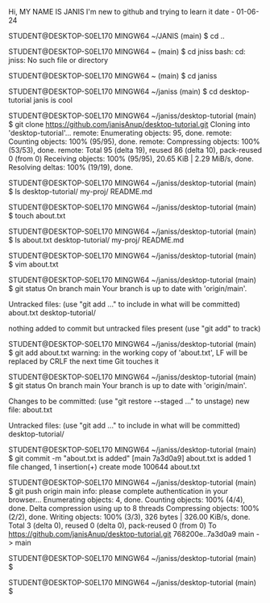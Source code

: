 Hi, MY NAME IS JANIS
I'm new to github and trying to learn it
date - 01-06-24

STUDENT@DESKTOP-S0EL170 MINGW64 ~/JANIS (main)
$ cd ..

STUDENT@DESKTOP-S0EL170 MINGW64 ~ (main)
$ cd jniss
bash: cd: jniss: No such file or directory

STUDENT@DESKTOP-S0EL170 MINGW64 ~ (main)
$ cd janiss

STUDENT@DESKTOP-S0EL170 MINGW64 ~/janiss (main)
$ cd desktop-tutorial
janis is cool

STUDENT@DESKTOP-S0EL170 MINGW64 ~/janiss/desktop-tutorial (main)
$ git clone https://github.com/janisAnup/desktop-tutorial.git
Cloning into 'desktop-tutorial'...
remote: Enumerating objects: 95, done.
remote: Counting objects: 100% (95/95), done.
remote: Compressing objects: 100% (53/53), done.
remote: Total 95 (delta 19), reused 86 (delta 10), pack-reused 0 (from 0)
Receiving objects: 100% (95/95), 20.65 KiB | 2.29 MiB/s, done.
Resolving deltas: 100% (19/19), done.

STUDENT@DESKTOP-S0EL170 MINGW64 ~/janiss/desktop-tutorial (main)
$ ls
desktop-tutorial/  my-proj/  README.md

STUDENT@DESKTOP-S0EL170 MINGW64 ~/janiss/desktop-tutorial (main)
$ touch about.txt

STUDENT@DESKTOP-S0EL170 MINGW64 ~/janiss/desktop-tutorial (main)
$ ls
about.txt  desktop-tutorial/  my-proj/  README.md

STUDENT@DESKTOP-S0EL170 MINGW64 ~/janiss/desktop-tutorial (main)
$ vim about.txt

STUDENT@DESKTOP-S0EL170 MINGW64 ~/janiss/desktop-tutorial (main)
$ git status
On branch main
Your branch is up to date with 'origin/main'.

Untracked files:
  (use "git add <file>..." to include in what will be committed)
        about.txt
        desktop-tutorial/

nothing added to commit but untracked files present (use "git add" to track)

STUDENT@DESKTOP-S0EL170 MINGW64 ~/janiss/desktop-tutorial (main)
$ git add about.txt
warning: in the working copy of 'about.txt', LF will be replaced by CRLF the next time Git touches it

STUDENT@DESKTOP-S0EL170 MINGW64 ~/janiss/desktop-tutorial (main)
$ git status
On branch main
Your branch is up to date with 'origin/main'.

Changes to be committed:
  (use "git restore --staged <file>..." to unstage)
        new file:   about.txt

Untracked files:
  (use "git add <file>..." to include in what will be committed)
        desktop-tutorial/


STUDENT@DESKTOP-S0EL170 MINGW64 ~/janiss/desktop-tutorial (main)
$ git commit -m "about.txt is added"
[main 7a3d0a9] about.txt is added
 1 file changed, 1 insertion(+)
 create mode 100644 about.txt

STUDENT@DESKTOP-S0EL170 MINGW64 ~/janiss/desktop-tutorial (main)
$  git push origin main
info: please complete authentication in your browser...
Enumerating objects: 4, done.
Counting objects: 100% (4/4), done.
Delta compression using up to 8 threads
Compressing objects: 100% (2/2), done.
Writing objects: 100% (3/3), 326 bytes | 326.00 KiB/s, done.
Total 3 (delta 0), reused 0 (delta 0), pack-reused 0 (from 0)
To https://github.com/janisAnup/desktop-tutorial.git
   768200e..7a3d0a9  main -> main

STUDENT@DESKTOP-S0EL170 MINGW64 ~/janiss/desktop-tutorial (main)
$

STUDENT@DESKTOP-S0EL170 MINGW64 ~/janiss/desktop-tutorial (main)
$
